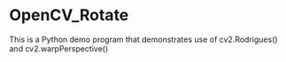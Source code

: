 # OpenCV_Rotate
This is a Python demo program that demonstrates use of cv2.Rodrigues() and cv2.warpPerspective()
